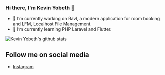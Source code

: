 ### Hi there, I'm Kevin Yobeth 👋
- 🔭 I’m currently working on Ravl, a modern application for room booking and LFM, Localhost File Management.
- 🌱 I’m currently learning PHP Laravel and Flutter.

![Kevin Yobeth's github stats](https://github-readme-stats.vercel.app/api?username=kevinyobeth&show_icons=true&theme=cobalt) 

## Follow me on social media 
- [Instagram](https://instagram.com/kevinyobeth)  

<!--
**KevinYobeth/KevinYobeth** is a ✨ _special_ ✨ repository because its `README.md` (this file) appears on your GitHub profile.

Here are some ideas to get you started:

- 🔭 I’m currently working on ...
- 🌱 I’m currently learning ...
- 👯 I’m looking to collaborate on ...
- 🤔 I’m looking for help with ...
- 💬 Ask me about ...
- 📫 How to reach me: ...
- 😄 Pronouns: ...
- ⚡ Fun fact: ...
-->
